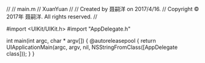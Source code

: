 //
//  main.m
//  XuanYuan
//
//  Created by 聂嗣洋 on 2017/4/16.
//  Copyright © 2017年 聂嗣洋. All rights reserved.
//

#import <UIKit/UIKit.h>
#import "AppDelegate.h"

int main(int argc, char * argv[]) {
    @autoreleasepool {
        return UIApplicationMain(argc, argv, nil, NSStringFromClass([AppDelegate class]));
    }
}
